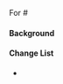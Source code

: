 <!-- For feature, feature enhancement or bug fix, create an issue first and finish To Do List there -->
<!-- Anything doesn't work as expected is a bug, including code, doc and test -->
For #
<!-- For other PRs without open issue -->
#### Background
<!-- For all the PRs -->
#### Change List
-
